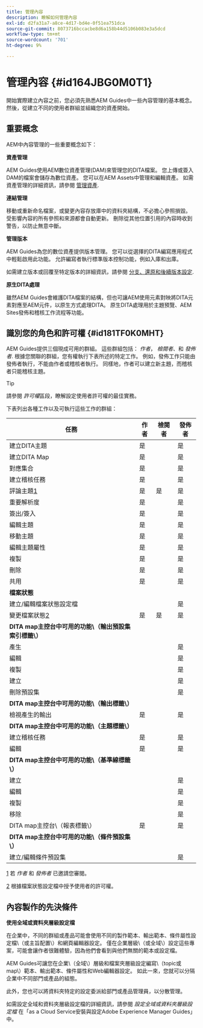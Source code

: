 ```yaml
---
title: 管理內容
description: 瞭解如何管理內容
exl-id: d2fa31a7-a8ce-4d17-bd4e-0f51ea751dca
source-git-commit: 8073716bccacbe8d6a158b44d5106b083e3a5dcd
workflow-type: tm+mt
source-wordcount: '701'
ht-degree: 9%

---
```


# 管理內容 {#id164JBG0M0T1}

開始實際建立內容之前，您必須先熟悉AEM Guides中一些內容管理的基本概念。 然後，從建立不同的使用者群組並組織您的資產開始。

## 重要概念

AEM中內容管理的一些重要概念如下：

**資產管理**

AEM Guides使用AEM數位資產管理\(DAM\)來管理您的DITA檔案。 您上傳或簽入DAM的檔案會儲存為數位資產。 您可以在AEM Assets中管理和編輯資產。 如需資產管理的詳細資訊，請參閱 [管理資產](https://experienceleague.adobe.com/docs/experience-manager-cloud-service/content/assets/manage/manage-digital-assets.html?lang=en).

**連結管理**

移動或重新命名檔案，或變更內容存放庫中的資料夾結構，不必擔心參照損毀。 受影響內容的所有參照和來源都會自動更新。 刪除從其他位置引用的內容時收到警告，以防止無意中斷。

**管理版本**

AEM Guides為您的數位資產提供版本管理。 您可以從選擇的DITA編寫應用程式中輕鬆啟用此功能。 允許編寫者執行標準版本控制功能，例如入庫和出庫。

如需建立版本或回覆至特定版本的詳細資訊，請參閱 [分支、還原和後續版本設定](web-editor-preview-topics.md#id193PG0Y051X).

**原生DITA處理**

雖然AEM Guides會維護DITA檔案的結構，但也可讓AEM使用元素對映將DITA元素對應至AEM元件，以原生方式處理DITA。 原生DITA處理用於主題預覽、AEM Sites發佈和稽核工作流程等功能。

## 識別您的角色和許可權 {#id181TF0K0MHT}

AEM Guides提供三個現成可用的群組。 這些群組包括： *作者*， *檢閱者*、和 *發佈者*. 根據您關聯的群組，您有權執行下表所述的特定工作。 例如，發佈工作只能由發佈者執行，不能由作者或稽核者執行。 同樣地，作者可以建立新主題，而稽核者只能稽核主題。

>[!TIP]
>
> 請參閱 *許可權*&#x200B;區段，瞭解設定使用者許可權的最佳實務。

下表列出各種工作以及可執行這些工作的群組：

| 任務 | 作者 | 檢閱者 | 發佈者 |
|----|-------|---------|----------|
| 建立DITA主題 | 是 |   | 是 |
| 建立DITA Map | 是 |   | 是 |
| 對應集合 | 是 |   | 是 |
| 建立稽核任務 | 是 |   | 是 |
| 評論主題[1](#fntarg_1) | 是 | 是 | 是 |
| 重要解析度 | 是 |   | 是 |
| 簽出/簽入 | 是 |   | 是 |
| 編輯主題 | 是 |   | 是 |
| 移動主題 | 是 |   | 是 |
| 編輯主題屬性 | 是 |   | 是 |
| 複製 | 是 |   | 是 |
| 刪除 | 是 |   | 是 |
| 共用 | 是 |   | 是 |
| **檔案狀態** |
| 建立/編輯檔案狀態設定檔 |   |   | 是 |
| 變更檔案狀態[2](#fntarg_2) | 是 | 是 | 是 |
| **DITA map主控台中可用的功能\（輸出預設集索引標籤\）** |
| 產生 |   |   | 是 |
| 編輯 |   |   | 是 |
| 複製 |   |   | 是 |
| 建立 |   |   | 是 |
| 刪除預設集 |   |   | 是 |
| **DITA map主控台中可用的功能\（輸出標籤\）** |
| 檢視產生的輸出 | 是 |   | 是 |
| **DITA map主控台中可用的功能\（主題標籤\）** |
| 建立稽核任務 | 是 |   | 是 |
| 編輯 | 是 |   | 是 |
| **DITA map主控台中可用的功能\（基準線標籤\）** |
| 建立 |   |   | 是 |
| 編輯 |   |   | 是 |
| 複製 |   |   | 是 |
| 移除 |   |   | 是 |
| DITA map主控台\（報表標籤\） | 是 |   | 是 |
| **DITA map主控台中可用的功能\（條件預設集\）** |
| 建立/編輯條件預設集 |   |   | 是 |

[1](#fnsrc_1) 若 *作者* 和 *發佈者* 已邀請您審閱。

[2](#fnsrc_2) 根據檔案狀態設定檔中授予使用者的許可權。

## 內容製作的先決條件

**使用全域或資料夾層級設定檔**

在企業中，不同的群組或產品可能會使用不同的製作範本、輸出範本、條件屬性設定檔\（或主旨配置\）和網頁編輯器設定。 僅在企業層級\（或全域\）設定這些專案，可能會讓作者很難體驗，因為他們會看到與他們無關的範本或設定檔。

AEM Guides可讓您在企業\（全域\）層級和檔案夾層級設定編寫\（topic或map\）範本、輸出範本、條件屬性和Web編輯器設定。 如此一來，您就可以分隔企業中不同部門或產品的組態。

此外，您也可以將資料夾特定的設定委派給部門或產品管理員，以分散管理。

如需設定全域和資料夾層級設定檔的詳細資訊，請參閱 *設定全域或資料夾層級設定檔* 在「as a Cloud Service安裝與設定Adobe Experience Manager Guides」中。
